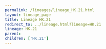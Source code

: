 ```yaml
---
permalink: /lineages/lineage_HK.21.html
layout: lineage_page
title: Lineage HK.21
redirect_to: ../lineage.html?lineage=HK.21
lineage: HK.21
parent: 
children: ['HK.21']
---
```

